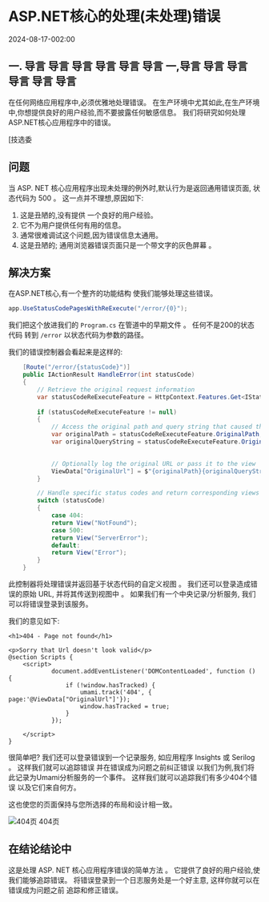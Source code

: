 # ASP.NET核心的处理(未处理)错误

<!--category-- ASP.NET, Umami -->
<datetime class="hidden">2024-08-17-002:00</datetime>

## 一. 导言 导言 导言 导言 导言 导言 一,导言 导言 导言 导言 导言 导言

在任何网络应用程序中,必须优雅地处理错误。 在生产环境中尤其如此,在生产环境中,你想提供良好的用户经验,而不要披露任何敏感信息。 我们将研究如何处理ASP.NET核心应用程序中的错误。

[技选委

## 问题

当 ASP. NET 核心应用程序出现未处理的例外时,默认行为是返回通用错误页面, 状态代码为 500 。 这一点并不理想,原因如下:

1. 这是丑陋的,没有提供 一个良好的用户经验。
2. 它不为用户提供任何有用的信息。
3. 通常很难调试这个问题,因为错误信息太通用。
4. 这是丑陋的; 通用浏览器错误页面只是一个带文字的灰色屏幕 。

## 解决方案

在ASP.NET核心,有一个整齐的功能结构 使我们能够处理这些错误。

```csharp
app.UseStatusCodePagesWithReExecute("/error/{0}");
```

我们把这个放进我们的 `Program.cs` 在管道中的早期文件 。 任何不是200的状态代码 转到 `/error` 以状态代码为参数的路径。

我们的错误控制器会看起来是这样的:

```csharp
    [Route("/error/{statusCode}")]
    public IActionResult HandleError(int statusCode)
    {
        // Retrieve the original request information
        var statusCodeReExecuteFeature = HttpContext.Features.Get<IStatusCodeReExecuteFeature>();
        
        if (statusCodeReExecuteFeature != null)
        {
            // Access the original path and query string that caused the error
            var originalPath = statusCodeReExecuteFeature.OriginalPath;
            var originalQueryString = statusCodeReExecuteFeature.OriginalQueryString;

            
            // Optionally log the original URL or pass it to the view
            ViewData["OriginalUrl"] = $"{originalPath}{originalQueryString}";
        }

        // Handle specific status codes and return corresponding views
        switch (statusCode)
        {
            case 404:
            return View("NotFound");
            case 500:
            return View("ServerError");
            default:
            return View("Error");
        }
    }
```

此控制器将处理错误并返回基于状态代码的自定义视图 。 我们还可以登录造成错误的原始 URL, 并将其传送到视图中 。
如果我们有一个中央记录/分析服务, 我们可以将错误登录到该服务。

我们的意见如下:

```razor
<h1>404 - Page not found</h1>

<p>Sorry that Url doesn't look valid</p>
@section Scripts {
    <script>
            document.addEventListener('DOMContentLoaded', function () {
                if (!window.hasTracked) {
                    umami.track('404', { page:'@ViewData["OriginalUrl"]'});
                    window.hasTracked = true;
                }
            });

    </script>
}
```

很简单吧? 我们还可以登录错误到一个记录服务, 如应用程序 Insights 或 Serilog 。 这样我们就可以追踪错误 并在错误成为问题之前纠正错误
以我们为例,我们将此记录为Umami分析服务的一个事件。 这样我们就可以追踪我们有多少404个错误 以及它们来自何方。

这也使您的页面保持与您所选择的布局和设计相一致。

![404页 404页](new404.png)

## 在结论结论中

这是处理 ASP. NET 核心应用程序错误的简单方法 。 它提供了良好的用户经验,使我们能够追踪错误。 将错误登录到一个日志服务处是一个好主意, 这样你就可以在错误成为问题之前 追踪和修正错误。